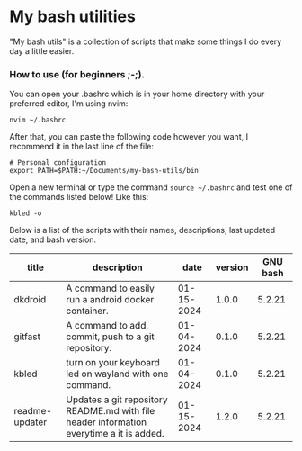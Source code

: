 # My bash utilities

"My bash utils" is a collection of scripts that make some things I do every day a little easier.

### How to use (for beginners ;-;).

You can open your .bashrc which is in your home directory with your preferred editor, I'm using nvim:

```
nvim ~/.bashrc
```

After that, you can paste the following code however you want, I recommend it in the last line of the file:

```
# Personal configuration
export PATH=$PATH:~/Documents/my-bash-utils/bin
```

Open a new terminal or type the command `source ~/.bashrc` and test one of the commands listed below! Like this:

```
kbled -o
```

Below is a list of the scripts with their names, descriptions, last updated date, and bash version.

 |title|description|date|version|GNU bash| 
|-----|-----------|----|-------|--------| 
| dkdroid| A command to easily run a android docker container.| 01-15-2024| 1.0.0| 5.2.21|
| gitfast| A command to add, commit, push to a git repository.| 01-04-2024| 0.1.0| 5.2.21|
| kbled| turn on your keyboard led on wayland with one command.| 01-04-2024| 0.1.0| 5.2.21|
| readme-updater| Updates a git repository README.md with file header information everytime a it is added.| 01-15-2024| 1.2.0| 5.2.21|
